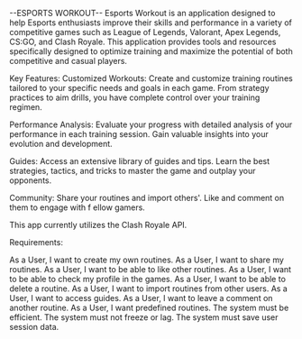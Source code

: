 --ESPORTS WORKOUT--
Esports Workout is an application designed to help Esports enthusiasts improve their 
skills and performance in a variety of competitive games such as League of Legends, 
Valorant, Apex Legends, CS:GO, and Clash Royale. This application provides tools and 
resources specifically designed to optimize training and maximize the potential of both 
competitive and casual players.

Key Features:
Customized Workouts: Create and customize training routines tailored to your specific 
needs and goals in each game. From strategy practices to aim drills, you have complete 
control over your training regimen.

Performance Analysis: Evaluate your progress with detailed analysis of your performance 
in each training session. Gain valuable insights into your evolution and development.

Guides: Access an extensive library of guides and tips. Learn the best strategies, tactics, 
and tricks to master the game and outplay your opponents.

Community: Share your routines and import others'. Like and comment on them to engage with f
ellow gamers.

This app currently utilizes the Clash Royale API.



Requirements:

As a User, I want to create my own routines.
As a User, I want to share my routines.
As a User, I want to be able to like other routines.
As a User, I want to be able to check my profile in the games.
As a User, I want to be able to delete a routine.
As a User, I want to import routines from other users.
As a User, I want to access guides.
As a User, I want to leave a comment on another routine.
As a User, I want predefined routines.
The system must be efficient.
The system must not freeze or lag.
The system must save user session data.

